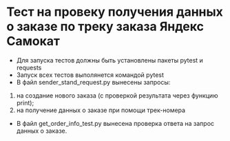﻿# Тест на провеку получения данных о заказе по треку заказа Яндекс Самокат
- Для запуска тестов должны быть установлены пакеты pytest и requests
- Запуск всех тестов выполянется командой pytest
- В файл sender_stand_request.py вынесены запросы: 
1) на создание нового заказа (с проверкой результата через функцию print);
2) на получение данных о заказе при помощи трек-номера
- В файл get_order_info_test.py вынесена проверка ответа на запрос данных о заказе.
